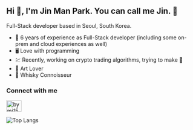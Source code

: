 ## Hi 👋, I'm Jin Man Park. You can call me Jin. 🌈

Full-Stack developer based in Seoul, South Korea.

- 💼 6 years of experience as Full-Stack developer (including some on-prem and cloud experiences as well)
- 🖥️ Love with programming
- 💹 Recently, working on crypto trading algorithms, trying to make 💸
- 🎨 Art Lover
- 🥃 Whisky Connoisseur


### Connect with me
<a href="https://www.linkedin.com/in/skswlsaks/" target="blank"><img align="center" src="https://cdn.jsdelivr.net/npm/simple-icons@3.0.1/icons/linkedin.svg" alt="bymi15" height="30" width="40" /></a>

![Top Langs](https://github-readme-stats.vercel.app/api/top-langs/?username=si1kdd&count_private=true)

<!-- ![si1kdd's github stats](https://github-readme-stats.vercel.app/api?username=si1kdd&show_icons=true&count_private=true&line_height=30) --!>